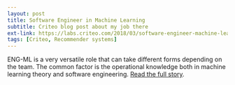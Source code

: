 ```yaml
---
layout: post
title: Software Engineer in Machine Learning
subtitle: Criteo blog post about my job there
ext-link: https://labs.criteo.com/2018/03/software-engineer-machine-learning/
tags: [Criteo, Recommender systems]
---
```


ENG-ML is a very versatile role that can take different forms depending on the team. The common factor is the operational knowledge both in machine learning theory and software engineering. [Read the full story](https://labs.criteo.com/2018/03/software-engineer-machine-learning/).
